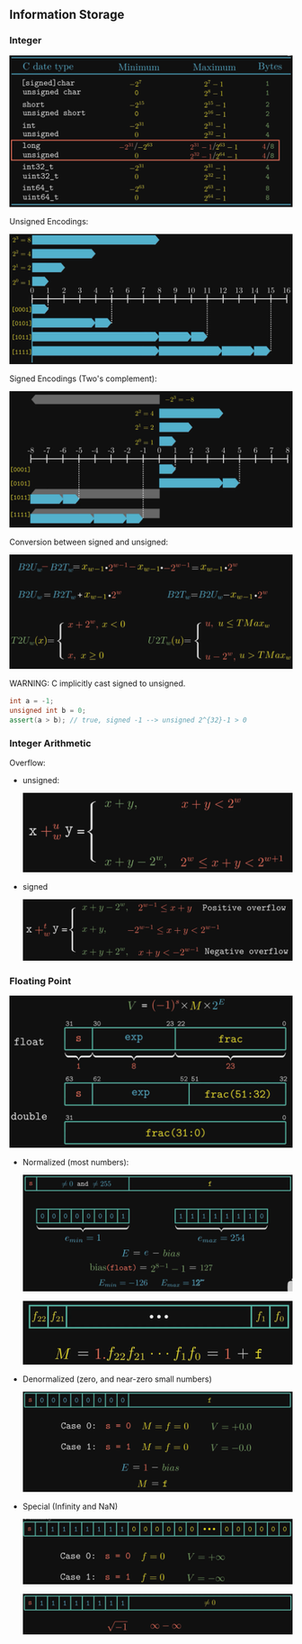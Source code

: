 ## Information Storage



### Integer

![image-20221202105118312](02_Information_Storage.assets/image-20221202105118312.png)

Unsigned Encodings:

![image-20221202105322088](02_Information_Storage.assets/image-20221202105322088.png)

Signed Encodings (Two's complement):

![image-20221202105340672](02_Information_Storage.assets/image-20221202105340672.png)

Conversion between signed and unsigned:

![image-20221202105603669](02_Information_Storage.assets/image-20221202105603669.png)

WARNING: C implicitly cast signed to unsigned.

```cpp
int a = -1;
unsigned int b = 0;
assert(a > b); // true, signed -1 --> unsigned 2^{32}-1 > 0
```



### Integer Arithmetic

Overflow:

* unsigned:

  ![image-20221202110344958](02_Information_Storage.assets/image-20221202110344958.png)

* signed

  ![image-20221202110308769](02_Information_Storage.assets/image-20221202110308769.png)





### Floating Point

![image-20221202113856519](02_Information_Storage.assets/image-20221202113856519.png)

* Normalized (most numbers):

  ![image-20221202114105317](02_Information_Storage.assets/image-20221202114105317.png)

  ![image-20221202114156987](02_Information_Storage.assets/image-20221202114156987.png)

  

* Denormalized (zero, and near-zero small numbers)

  ![image-20221202114625408](02_Information_Storage.assets/image-20221202114625408.png)

  

* Special (Infinity and NaN)

  ![image-20221202114331717](02_Information_Storage.assets/image-20221202114331717.png)

  ![image-20221202114349031](02_Information_Storage.assets/image-20221202114349031.png)

​	